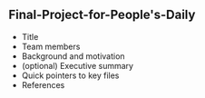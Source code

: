 ## Final-Project-for-People's-Daily
* Title
* Team members
* Background and motivation
* (optional) Executive summary
* Quick pointers to key files
* References
